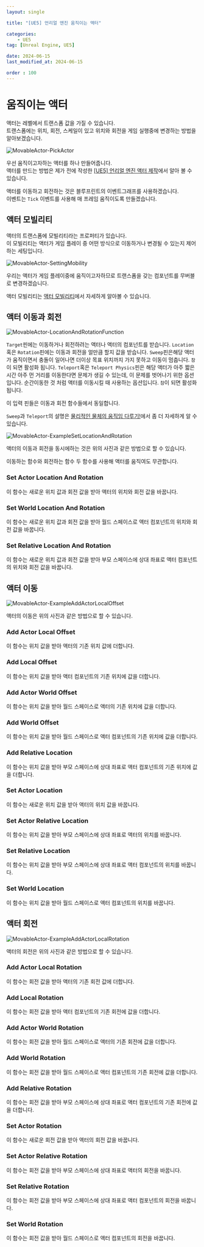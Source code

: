```yaml
---
layout: single

title: "[UE5] 언리얼 엔진 움직이는 액터"

categories:
    - UE5
tag: [Unreal Engine, UE5]

date: 2024-06-15
last_modified_at: 2024-06-15

order : 100
---
```


# 움직이는 액터

액터는 레벨에서 트랜스폼 값을 가질 수 있습니다.  
트랜스폼에는 위치, 회전, 스케일이 있고 위치와 회전을 게임 실행중에 변경하는 방법을 알아보겠습니다.

![MovableActor-PickActor]({{site.url}}/images/Unreal/ue5/2024-06-15-MovableActor/MovableActor-PickActor.PNG)

우선 움직이고자하는 액터를 하나 만들어줍니다.  
액터를 만드는 방법은 제가 전에 작성한 [[UE5] 언리얼 엔진 액터 제작](https://seonbab.github.io/ue5/MakeActor/)에서 알아 볼 수 있습니다.

액터를 이동하고 회전하는 것은 블루프린트의 이벤트그래프를 사용하겠습니다.  
이벤트는 `Tick` 이벤트를 사용해 매 프레임 움직이도록 만들겠습니다.

## 액터 모빌리티

액터의 트랜스폼에 모빌리티라는 프로퍼티가 있습니다.  
이 모빌리티는 액터가 게임 플레이 중 어떤 방식으로 이동하거나 변경될 수 있는지 제어하는 세팅입니다.

![MovableActor-SettingMobility]({{site.url}}/images/Unreal/ue5/2024-06-15-MovableActor/MovableActor-SettingMobility.PNG)

우리는 액터가 게임 플레이중에 움직이고자하므로 트랜스폼을 갖는 컴포넌트를 무버블로 변경하겠습니다.

액터 모빌리티는 [액터 모빌리티](https://dev.epicgames.com/documentation/ko-kr/unreal-engine/actor-mobility-in-unreal-engine?application_version=5.3)에서 자세하게 알아볼 수 있습니다.

## 액터 이동과 회전

![MovableActor-LocationAndRotationFunction]({{site.url}}/images/Unreal/ue5/2024-06-15-MovableActor/MovableActor-LocationAndRotationFunction.PNG)

`Target`핀에는 이동하거나 회전하려는 액터나 액터의 컴포넌트를 받습니다.
`Location`혹은 `Rotation`핀에는 이동과 회전을 얼만큼 할지 값을 받습니다.
`Sweep`핀은해당 액터가 움직이면서 충돌이 일어나면 더이상 목표 위치까지 가지 못하고 이동이 멈춥니다. `참`이 되면 활성화 됩니다.
`Teleport`혹은 `Teleport Physics`핀은 해당 액터가 아주 짧은 시간 아주 먼 거리를 이동한다면 문제가 생길 수 있는데, 이 문제를 벗어나기 위한 옵션입니다. 순간이동한 것 처럼 액터를 이동시킬 때 사용하는 옵션입니다. `참`이 되면 활성화 됩니다.

이 입력 핀들은 이동과 회전 함수들에서 동일합니다.

`Sweep`과 `Teleport`의 설명은 [물리적인 물체의 움직임 다루기!](https://www.unrealengine.com/ko/blog/moving-physical-objects)에서 좀 더 자세하게 알 수 있습니다.

![MovableActor-ExampleSetLocationAndRotation]({{site.url}}/images/Unreal/ue5/2024-06-15-MovableActor/MovableActor-ExampleSetLocationAndRotation.PNG)


액터의 이동과 회전을 동시에하는 것은 위의 사진과 같은 방법으로 할 수 있습니다.

이동하는 함수와 회전하는 함수 두 함수를 사용해 액터를 움직여도 무관합니다.

### Set Actor Location And Rotation

이 함수는 새로운 위치 값과 회전 값을 받아 액터의 위치와 회전 값을 바꿉니다.

### Set World Location And Rotation

이 함수는 새로운 위치 값과 회전 값을 받아 월드 스페이스로 액터 컴포넌트의 위치와 회전 값을 바꿉니다.

### Set Relative Location And Rotation

이 함수는 새로운 위치 값과 회전 값을 받아 부모 스페이스에 상대 좌표로 액터 컴포넌트의 위치와 회전 값을 바꿉니다.

## 액터 이동

![MovableActor-ExampleAddActorLocalOffset]({{site.url}}/images/Unreal/ue5/2024-06-15-MovableActor/MovableActor-ExampleAddActorLocalOffset.PNG)

액터의 이동은 위의 사진과 같은 방법으로 할 수 있습니다.

### Add Actor Local Offset

이 함수는 위치 값을 받아 액터의 기존 위치 값에 더합니다.

### Add Local Offset

이 함수는 위치 값을 받아 액터 컴포넌트의 기존 위치에 값을 더합니다.

### Add Actor World Offset

이 함수는 위치 값을 받아 월드 스페이스로 액터의 기존 위치에 값을 더합니다.

### Add World Offset

이 함수는 위치 값을 받아 월드 스페이스로 액터 컴포넌트의 기존 위치에 값을 더합니다.

### Add Relative Location

이 함수는 위치 값을 받아 부모 스페이스에 상대 좌표로 액터 컴포넌트의 기존 위치에 값을 더합니다.

### Set Actor Location

이 함수는 새로운 위치 값을 받아 액터의 위치 값을 바꿉니다.

### Set Actor Relative Location

이 함수는 위치 값을 받아 부모 스페이스에 상대 좌표로 액터의 위치를 바꿉니다.

### Set Relative Location

이 함수는 위치 값을 받아 부모 스페이스에 상대 좌표로 액터 컴포넌트의 위치를 바꿉니다.

### Set World Location

이 함수는 위치 값을 받아 월드 스페이스로 액터 컴포넌트의 위치를 바꿉니다.

## 액터 회전

![MovableActor-ExampleAddActorLocalRotation]({{site.url}}/images/Unreal/ue5/2024-06-15-MovableActor/MovableActor-ExampleAddActorLocalRotation.PNG)

액터의 회전은 위의 사진과 같은 방법으로 할 수 있습니다.

### Add Actor Local Rotation

이 함수는 회전 값을 받아 액터의 기존 회전 값에 더합니다.

### Add Local Rotation

이 함수는 회전 값을 받아 액터 컴포넌트의 기존 회전에 값을 더합니다.

### Add Actor World Rotation

이 함수는 회전 값을 받아 월드 스페이스로 액터의 기존 회전에 값을 더합니다.

### Add World Rotation

이 함수는 회전 값을 받아 월드 스페이스로 액터 컴포넌트의 기존 회전에 값을 더합니다.

### Add Relative Rotation

이 함수는 회전 값을 받아 부모 스페이스에 상대 좌표로 액터 컴포넌트의 기존 회전에 값을 더합니다.

### Set Actor Rotation

이 함수는 새로운 회전 값을 받아 액터의 회전 값을 바꿉니다.

### Set Actor Relative Rotation

이 함수는 회전 값을 받아 부모 스페이스에 상대 좌표로 액터의 회전을 바꿉니다.

### Set Relative Rotation

이 함수는 회전 값을 받아 부모 스페이스에 상대 좌표로 액터 컴포넌트의 회전을 바꿉니다.

### Set World Rotation

이 함수는 회전 값을 받아 월드 스페이스로 액터 컴포넌트의 회전을 바꿉니다.